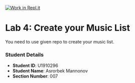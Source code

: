 [![Work in Repl.it](https://classroom.github.com/assets/work-in-replit-14baed9a392b3a25080506f3b7b6d57f295ec2978f6f33ec97e36a161684cbe9.svg)](https://classroom.github.com/online_ide?assignment_repo_id=4309036&assignment_repo_type=AssignmentRepo)

# Lab 4: Create your Music List

You need to use given repo to create your music list.

### Student Details

-   **Student ID**: U1910296
-   **Student Name**: Asrorbek Mannonov
-   **Section Number**: 007
